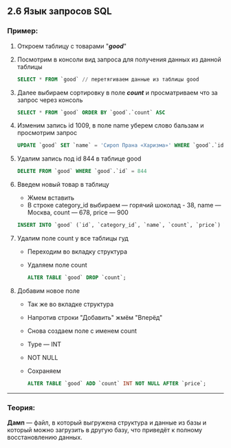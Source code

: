## 2.6 Язык запросов SQL

### Пример:

1. Откроем таблицу с товарами "***good***"

2. Посмотрим в консоли вид запроса для получения данных из данной таблицы 

   ```sql
   SELECT * FROM `good` // перетягиваем данные из таблицы good
   ```

3. Далее выбираем сортировку в поле ***count*** и просматриваем что за запрос через консоль

   ```sql
   SELECT * FROM `good` ORDER BY `good`.`count` ASC 
   ```

4. Изменим запись id 1009, в поле name уберем слово бальзам и просмотрим запрос   

   ```sql
   UPDATE `good` SET `name` = 'Сироп Прана «Харизма»' WHERE `good`.`id` = 1009;
   ```

5. Удалим запись под id 844 в таблице good

   ```sql
   DELETE FROM `good` WHERE `good`.`id` = 844
   ```

6. Введем новый товар в таблицу

   - Жмем вставить
   - В строке category_id выбираем — горячий шоколад - 38, name — Москва, count — 678, price — 900 

   ```sql
   INSERT INTO `good` (`id`, `category_id`, `name`, `count`, `price`) VALUES (NULL, '38', 'Москва', '678', '900');
   ```

7. Удалим поле count у все таблицы гуд

   - Переходим во вкладку структура

   - Удаляем поле count

     ```sql
     ALTER TABLE `good` DROP `count`;
     ```

     

8. Добавим новое поле

   - Так же во вкладке структура

   - Напротив строки "Добавить" жмём "Вперёд"

   - Снова создаем поле с именем count

   - Type — INT

   - NOT NULL 

   - Сохраняем

     ```sql
     ALTER TABLE `good` ADD `count` INT NOT NULL AFTER `price`;
     ```

------

### Теория:

**Дамп** — файл, в который выгружена структура и данные из базы и который можно загрузить в другую базу, что приведёт к полному восстановлению данных.